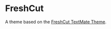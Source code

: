 # FreshCut

A theme based on the [FreshCut TextMate Theme](http://colorsublime.com/theme/FreshCut).
